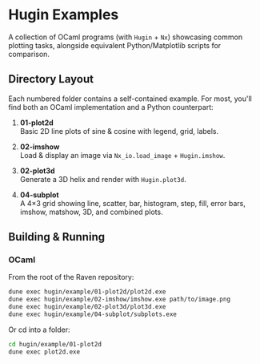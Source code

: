 # Hugin Examples

A collection of OCaml programs (with `Hugin` + `Nx`) showcasing common plotting tasks, alongside equivalent Python/Matplotlib scripts for comparison.

## Directory Layout

Each numbered folder contains a self-contained example. For most, you'll find both an OCaml implementation and a Python counterpart:

1. **01-plot2d**  
   Basic 2D line plots of sine & cosine with legend, grid, labels.  

2. **02-imshow**  
   Load & display an image via `Nx_io.load_image` + `Hugin.imshow`.

3. **02-plot3d**  
   Generate a 3D helix and render with `Hugin.plot3d`.  

4. **04-subplot**  
   A 4×3 grid showing line, scatter, bar, histogram, step, fill, error bars, imshow, matshow, 3D, and combined plots.  

## Building & Running

### OCaml

From the root of the Raven repository:

```bash
dune exec hugin/example/01-plot2d/plot2d.exe
dune exec hugin/example/02-imshow/imshow.exe path/to/image.png
dune exec hugin/example/02-plot3d/plot3d.exe
dune exec hugin/example/04-subplot/subplots.exe
```

Or cd into a folder:

```bash
cd hugin/example/01-plot2d
dune exec plot2d.exe
```
